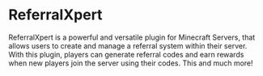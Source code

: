 # ReferralXpert
 ReferralXpert is a powerful and versatile plugin for Minecraft Servers, that allows users to create and manage a referral system within their server. With this plugin, players can generate referral codes and earn rewards when new players join the server using their codes. This and much more!
